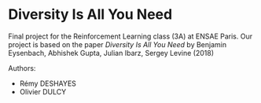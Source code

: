 # Diversity Is All You Need

Final project for the Reinforcement Learning class (3A) at ENSAE Paris. Our project is based on the paper _Diversity Is All You Need_ by Benjamin Eysenbach, Abhishek Gupta, Julian Ibarz, Sergey Levine (2018)

Authors: 
- Rémy DESHAYES
- Olivier DULCY
